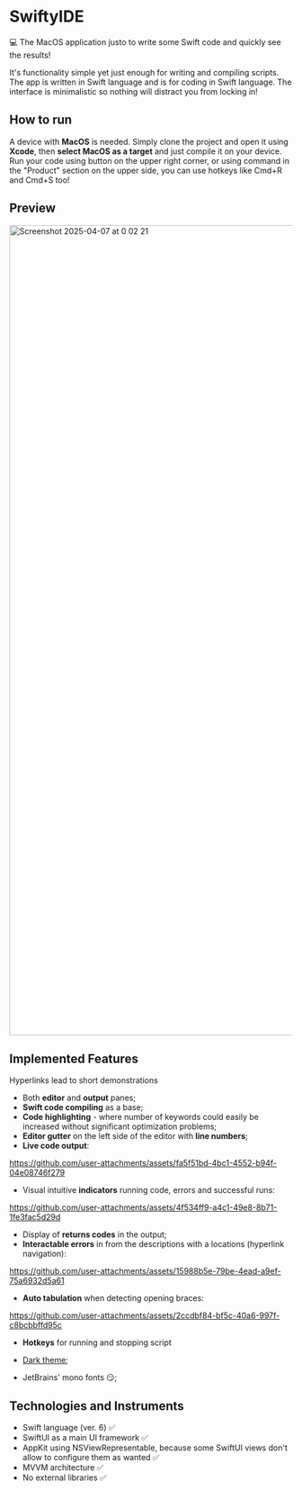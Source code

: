 # SwiftyIDE

💻 The MacOS application justo to write some Swift code and quickly see the results!

It's functionality simple yet just enough for writing and compiling scripts. 
The app is written in Swift language and is for coding in Swift language. The interface is minimalistic so nothing will distract you from locking in!

## How to run

A device with **MacOS** is needed.
Simply clone the project and open it using **Xcode**, then **select MacOS as a target** and just compile it on your device.
Run your code using button on the upper right corner, or using command in the "Product" section on the upper side, you can use hotkeys like Cmd+R and Cmd+S too!

## Preview

<img width="1440" alt="Screenshot 2025-04-07 at 0 02 21" src="https://github.com/user-attachments/assets/1b1ac1d2-c9d8-420a-80f7-f4e4be9cbaf0" />

## Implemented Features

Hyperlinks lead to short demonstrations
- Both **editor** and **output** panes;
- **Swift code compiling** as a base;
- **Code highlighting** - where number of keywords could easily be increased without significant optimization problems;
- **Editor gutter** on the left side of the editor with **line numbers**;
- **Live code output**:

https://github.com/user-attachments/assets/fa5f51bd-4bc1-4552-b94f-04e08746f279


- Visual intuitive **indicators** running code, errors and successful runs:


https://github.com/user-attachments/assets/4f534ff9-a4c1-49e8-8b71-1fe3fac5d29d

- Display of **returns codes** in the output;
- **Interactable errors** in from the descriptions with a locations (hyperlink navigation):

https://github.com/user-attachments/assets/15988b5e-79be-4ead-a9ef-75a6932d5a61

- **Auto tabulation** when detecting opening braces:

https://github.com/user-attachments/assets/2ccdbf84-bf5c-40a6-997f-c8bcbbffd95c

- **Hotkeys** for running and stopping script

- [Dark theme](https://github.com/SenKill/SwiftyIDE/blob/main/Movies/Screenshot%202025-04-07%20at%200.54.25.png);
- JetBrains' mono fonts 😏;

## Technologies and Instruments

- Swift language (ver. 6) ✅
- SwiftUI as a main UI framework ✅
- AppKit using NSViewRepresentable, because some SwiftUI views don't allow to configure them as wanted ✅
- MVVM architecture ✅
- No external libraries ✅

